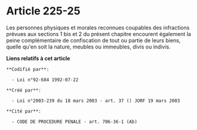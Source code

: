 # Article 225-25

Les personnes physiques et morales reconnues coupables des infractions prévues aux sections 1 bis et 2 du présent chapitre
encourent également la peine complémentaire de confiscation de tout ou partie de leurs biens, quelle qu'en soit la nature,
meubles ou immeubles, divis ou indivis.

**Liens relatifs à cet article**

	**Codifié par**:

	  - Loi n°92-684 1992-07-22

	**Créé par**:

	  - Loi n°2003-239 du 18 mars 2003 - art. 37 () JORF 19 mars 2003

	**Cité par**:

	  - CODE DE PROCEDURE PENALE - art. 706-36-1 (Ab)
